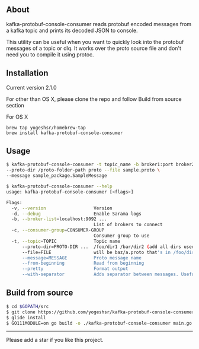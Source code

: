 
## About
kafka-protobuf-console-consumer reads protobuf encoded messages from a kafka topic and prints its decoded JSON to console.

This utility can be useful when you want to quickly look into the protobuf messages of a topic or dlq. It works over the proto source file and don't need you to compile it using protoc.

## Installation
Current version 2.1.0

For other than OS X, please clone the repo and follow Build from source section

For OS X
```
brew tap yogeshsr/homebrew-tap
brew install kafka-protobuf-console-consumer
```  

## Usage
``` sh
$ kafka-protobuf-console-consumer -t topic_name -b broker1:port broker2:port \
--proto-dir /proto-folder-path proto --file sample.proto \
--message sample_package.SampleMessage

$ kafka-protobuf-console-consumer --help
usage: kafka-protobuf-console-consumer [<flags>]

Flags:
  -v, --version                  Version
  -d, --debug                    Enable Sarama logs
  -b, --broker-list=localhost:9092 ...
                                 List of brokers to connect
  -c, --consumer-group=CONSUMER-GROUP
                                 Consumer group to use
  -t, --topic=TOPIC              Topic name
      --proto-dir=PROTO-DIR ...  /foo/dir1 /bar/dir2 (add all dirs used by imports)
      --file=FILE                will be baz/a.proto that's in /foo/dir1/baz/a.proto
      --message=MESSAGE          Proto message name
      --from-beginning           Read from beginning
      --pretty                   Format output
      --with-separator           Adds separator between messages. Useful with --pretty
```

## Build from source
``` sh
$ cd $GOPATH/src
$ git clone https://github.com/yogeshsr/kafka-protobuf-console-consumer.git
$ glide install
$ GO111MODULE=on go build -o ./kafka-protobuf-console-consumer main.go
```

---
Please add a star if you like this project.
